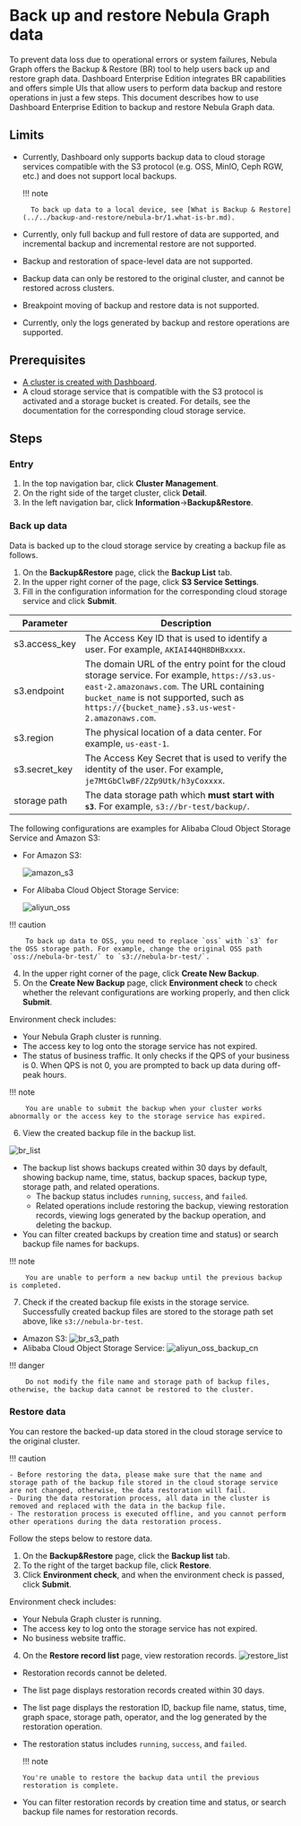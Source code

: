 # Back up and restore Nebula Graph data 

To prevent data loss due to operational errors or system failures, Nebula Graph offers the Backup & Restore (BR) tool to help users back up and restore graph data. Dashboard Enterprise Edition integrates BR capabilities and offers simple UIs that allow users to perform data backup and restore operations in just a few steps. This document describes how to use Dashboard Enterprise Edition to backup and restore Nebula Graph data.


## Limits

- Currently, Dashboard only supports backup data to cloud storage services compatible with the S3 protocol (e.g. OSS, MinIO, Ceph RGW, etc.) and does not support local backups.

  !!! note

        To back up data to a local device, see [What is Backup & Restore](../../backup-and-restore/nebula-br/1.what-is-br.md).
        
- Currently, only full backup and full restore of data are supported, and incremental backup and incremental restore are not supported.
- Backup and restoration of space-level data are not supported.
- Backup data can only be restored to the original cluster, and cannot be restored across clusters.
- Breakpoint moving of backup and restore data is not supported.
- Currently, only the logs generated by backup and restore operations are supported.

## Prerequisites

- [A cluster is created with Dashboard](../3.create-import-dashboard/1.create-cluster.md).
- A cloud storage service that is compatible with the S3 protocol is activated and a storage bucket is created. For details, see the documentation for the corresponding cloud storage service.
  
## Steps

### Entry

1. In the top navigation bar, click **Cluster Management**.
2. On the right side of the target cluster, click **Detail**. 
3. In the left navigation bar, click **Information**->**Backup&Restore**.
   
### Back up data

Data is backed up to the cloud storage service by creating a backup file as follows.

1. On the **Backup&Restore** page, click the **Backup List** tab. 
2. In the upper right corner of the page, click **S3 Service Settings**. 
3. Fill in the configuration information for the corresponding cloud storage service and click **Submit**.
   
  | Parameter        | Description                                                       |
  | ------------- | ------------------------------------------------------------ |
  | s3.access_key | The Access Key ID that is used to identify a user. For example, `AKIAI44QH8DHBxxxx`.          |
  | s3.endpoint   | The domain URL of the entry point for the cloud storage service. For example, `https://s3.us-east-2.amazonaws.com`. The URL containing `bucket_name` is not supported, such as `https://{bucket_name}.s3.us-west-2.amazonaws.com`. |
  | s3.region     | The physical location of a data center. For example, `us-east-1`.                    |
  | s3.secret_key | The Access Key Secret that is used to verify the identity of the user. For example, `je7MtGbClwBF/2Zp9Utk/h3yCoxxxx`. |
  | storage path  | The data storage path which **must start with `s3`**. For example, `s3://br-test/backup/`.                 |      

  The following configurations are examples for Alibaba Cloud Object Storage Service and Amazon S3:

  - For Amazon S3:

    ![amazon_s3](https://docs-cdn.nebula-graph.com.cn/figures/amazon_s3_2022-06-20_14-29-11.png)

  - For Alibaba Cloud Object Storage Service:
 
    ![aliyun_oss](https://docs-cdn.nebula-graph.com.cn/figures/br_s3_aliyun_2022-06-20_12-07-37.png)

  !!! caution

        To back up data to OSS, you need to replace `oss` with `s3` for the OSS storage path. For example, change the original OSS path `oss://nebula-br-test/` to `s3://nebula-br-test/`.
  
4. In the upper right corner of the page, click **Create New Backup**.
5. On the **Create New Backup** page, click **Environment check** to check whether the relevant configurations are working properly, and then click **Submit**.

  Environment check includes:

  - Your Nebula Graph cluster is running.
  - The access key to log onto the storage service has not expired.
  - The status of business traffic. It only checks if the QPS of your business is 0. When QPS is not 0, you are prompted to back up data during off-peak hours.

  !!! note

        You are unable to submit the backup when your cluster works abnormally or the access key to the storage service has expired.
  
6. View the created backup file in the backup list.
   
  ![br_list](https://docs-cdn.nebula-graph.com.cn/figures/brlist_2022-06-27_14-23-24_en.png)

  - The backup list shows backups created within 30 days by default, showing backup name, time, status, backup spaces, backup type, storage path, and related operations.
    - The backup status includes `running`, `success`, and `failed`.
    - Related operations include restoring the backup, viewing restoration records, viewing logs generated by the backup operation, and deleting the backup.
  - You can filter created backups by creation time and status) or search backup file names for backups.

  !!! note

        You are unable to perform a new backup until the previous backup is completed. 

7. Check if the created backup file exists in the storage service.
  Successfully created backup files are stored to the storage path set above, like `s3://nebula-br-test`.

  - Amazon S3:
  ![br_s3_path](https://docs-cdn.nebula-graph.com.cn/figures/br_s3_2022-06-20_12-07-37.png)
  - Alibaba Cloud Object Storage Service:
  ![aliyun_oss_backup_cn](https://docs-cdn.nebula-graph.com.cn/figures/aliyun_oss_backup_2022-06-27_13-52-23_en.png)

  !!! danger

        Do not modify the file name and storage path of backup files, otherwise, the backup data cannot be restored to the cluster.


### Restore data

You can restore the backed-up data stored in the cloud storage service to the original cluster.

!!! caution

    - Before restoring the data, please make sure that the name and storage path of the backup file stored in the cloud storage service are not changed, otherwise, the data restoration will fail.
    - During the data restoration process, all data in the cluster is removed and replaced with the data in the backup file.
    - The restoration process is executed offline, and you cannot perform other operations during the data restoration process.

Follow the steps below to restore data.

1. On the **Backup&Restore** page, click the **Backup list** tab.
2. To the right of the target backup file, click **Restore**.
3. Click **Environment check**, and when the environment check is passed, click **Submit**.

  Environment check includes:

  - Your Nebula Graph cluster is running.
  - The access key to log onto the storage service has not expired.
  - No business website traffic. 
  
4. On the **Restore record list** page, view restoration records.
  ![restore_list](https://docs-cdn.nebula-graph.com.cn/figures/restorelist_2022-06-27_14-23-24_en.png)
   
  - Restoration records cannot be deleted. 
  - The list page displays restoration records created within 30 days.
  - The list page displays the restoration ID, backup file name, status, time, graph space, storage path, operator, and the log generated by the restoration operation.
  - The restoration status includes `running`, `success`, and `failed`.

    !!! note

        You're unable to restore the backup data until the previous restoration is complete.

  - You can filter restoration records by creation time and status, or search backup file names for restoration records.

